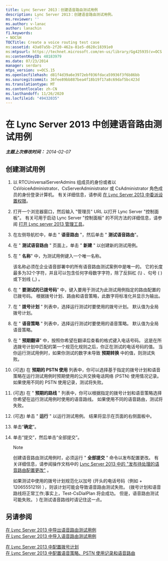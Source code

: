 ```yaml
---
title: Lync Server 2013：创建语音路由测试用例
description: Lync Server 2013：创建语音路由测试用例。
ms.reviewer: ''
ms.author: v-lanac
author: lanachin
f1.keywords:
- NOCSH
TOCTitle: Create a voice routing test case
ms:assetid: 43a07a5b-2f20-462a-81e5-d628c18391e0
ms:mtpsurl: https://technet.microsoft.com/en-us/library/Gg425935(v=OCS.15)
ms:contentKeyID: 48183979
ms.date: 07/23/2014
manager: serdars
mtps_version: v=OCS.15
ms.openlocfilehash: d81f4d39a6e3972ebf036fdaca59936f3f6b86bb
ms.sourcegitcommit: 36fee89bb887bea4f18b19f17a8c69daf5bc423d
ms.translationtype: MT
ms.contentlocale: zh-CN
ms.lasthandoff: 11/26/2020
ms.locfileid: "49432035"
---
```

# <a name="create-a-voice-routing-test-case-in-lync-server-2013"></a>在 Lync Server 2013 中创建语音路由测试用例

<div data-xmlns="http://www.w3.org/1999/xhtml">

<div class="topic" data-xmlns="http://www.w3.org/1999/xhtml" data-msxsl="urn:schemas-microsoft-com:xslt" data-cs="https://msdn.microsoft.com/">

<div data-asp="https://msdn2.microsoft.com/asp">



</div>

<div id="mainSection">

<div id="mainBody">

<span> </span>

_**主题上次修改时间：** 2014-02-07_

<div>

## <a name="to-create-a-test-case"></a>创建测试用例

1.  以 RTCUniversalServerAdmins 组成员的身份或者以 CsVoiceAdministrator、CsServerAdministrator 或 CsAdministrator 角色成员的身份登录计算机。 有关详细信息，请参阅 [在 Lync Server 2013 中委派设置权限](lync-server-2013-delegate-setup-permissions.md)。

2.  打开一个浏览器窗口，然后输入 "管理员" URL 以打开 Lync Server "控制面板"。 有关可用于启动 Lync Server "控制面板" 的不同方法的详细信息，请参阅 [打开 Lync server 2013 管理工具](lync-server-2013-open-lync-server-administrative-tools.md)。

3.  在左侧导航栏中，单击 " **语音路由** "，然后单击 " **测试语音路由**"。

4.  在 " **测试语音路由** " 页面上，单击 " **新建** " 以创建新的测试用例。

5.  在 " **名称**" 中，为测试用例键入一个唯一名称。
    
    该名称必须在企业语音部署中的所有语音路由测试案例中是唯一的。 它的长度最多为32个字符，并且可以包含任何字母数字字符，除了反斜杠 (\\) 、句号 ( ) 或下划线 (\_) 。

6.  在 " **要测试的已拨号码**" 中，键入要用于测试为此测试用例指定的路由配置的已拨号码。 根据拨号计划、路由和语音策略，此数字将标准化并显示为输出。

7.  在 " **拨号计划** " 列表中，选择运行测试时要使用的拨号计划。 默认值为全局拨号计划。

8.  在 " **语音策略** " 列表中，选择运行测试时要使用的语音策略。 默认值为全局语音策略。

9.  在 " **预期翻译**" 中，按照你希望在翻译后查看的格式键入电话号码。 这是在所选拨号计划中匹配的第一个规范化规则之后，你正在测试的电话号码的值。 当你运行测试用例时，如果你测试的数字未导致 **预期转换** 中的值，则测试失败。

10.  (可选) 在 **预期的 PSTN 使用** 列表中，你可以选择基于指定的拨号计划和语音策略在运行测试用例时预期使用的公共交换电话网络 (PSTN) 使用情况记录。 如果使用不同的 PSTN 使用记录，测试将失败。

11.  (可选) 在 " **预期的路线** " 列表中，你可以根据指定的拨号计划和语音策略选择你希望在运行测试用例时使用的语音路线。 如果使用不同的语音路由，测试将失败。

12.  (可选) 单击 " **运行** " 以运行测试用例。 结果将显示在页面的右侧面板中。

13. 单击“**确定**”。

14. 单击“提交”，然后单击“全部提交”。
    
    <div>
    

    > [!NOTE]  
    > 创建语音路由测试用例时，必须运行 " <STRONG>全部提交</STRONG> " 命令以发布配置更改。 有关详细信息，请参阅操作文档中的 <A href="lync-server-2013-publish-pending-changes-to-the-voice-routing-configuration.md">Lync Server 2013 中的 "发布待处理的语音路由配置更改"</A> 。

    
    </div>
    
    如果测试中使用的拨号计划规范化以加号 (开头的电话号码（例如 + 12065551219) ），则该计划可能会导致语音路由测试失败。  (拨号计划和语音路线将正常工作;事实上，Test-CsDialPlan 将会成功。 但是，语音路由测试可能失败。 ) 在测试语音路线时请记住这一点。

</div>

<div>

## <a name="see-also"></a>另请参阅


[在 Lync Server 2013 中导出语音路由测试用例](lync-server-2013-export-voice-routing-test-cases.md)  
[在 Lync Server 2013 中导入语音路由测试用例](lync-server-2013-import-voice-routing-test-cases.md)  


[在 Lync Server 2013 中配置拨号计划](lync-server-2013-configuring-dial-plans.md)  
[在 Lync Server 2013 中配置语音策略、PSTN 使用记录和语音路由](lync-server-2013-configuring-voice-policies-pstn-usage-records-and-voice-routes.md)  
  

</div>

</div>

<span> </span>

</div>

</div>

</div>

